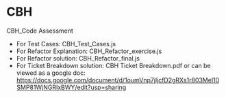 # CBH
CBH_Code Assessment

* For Test Cases: CBH_Test_Cases.js
* For Refactor Explanation: CBH_Refactor_exercise.js
* For Refactor solution: CBH_Refactor_final.js
* For Ticket Breakdown solution: CBH Ticket Breakdown.pdf or can be viewed as a google doc: https://docs.google.com/document/d/1oumVnp7jljcfD2gRXs1r803Mel10SMP81WjNGRIxBWY/edit?usp=sharing
